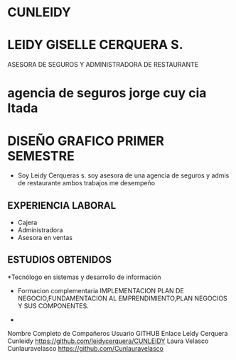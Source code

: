 # CUNLEIDY
# LEIDY GISELLE CERQUERA S.

ASESORA DE SEGUROS Y ADMINISTRADORA DE RESTAURANTE

# agencia de seguros jorge cuy cia ltada
# DISEÑO GRAFICO PRIMER SEMESTRE
* Soy Leidy Cerqueras s. soy asesora de una agencia de seguros y  admis de restaurante ambos trabajos me desempeño
## EXPERIENCIA LABORAL
* Cajera
* Administradora
* Asesora en ventas

## ESTUDIOS OBTENIDOS
*Tecnólogo en sistemas y desarrollo de información	
* Formacion complementaria IMPLEMENTACION PLAN DE NEGOCIO,FUNDAMENTACION AL EMPRENDIMIENTO,PLAN NEGOCIOS  Y SUS COMPONENTES.

* 
Nombre Completo de Compañeros	Usuario GITHUB	Enlace
Leidy Cerquera	Cunleidy	https://github.com/leidycerquera/CUNLEIDY
Laura Velasco	Cunlauravelasco	https://github.com/Cunlauravelasco
